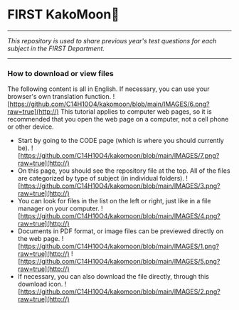 # FIRST KakoMoon🌙
---
*This repository is used to share previous year's test questions for each subject in the FIRST Department.*

---

### How to download or view files
The following content is all in English. If necessary, you can use your browser's own translation function.
![https://github.com/C14H10O4/kakomoon/blob/main/IMAGES/6.png?raw=true](http://)
This tutorial applies to computer web pages, so it is recommended that you open the web page on a computer, not a cell phone or other device.

* Start by going to the CODE page (which is where you should currently be).
![https://github.com/C14H10O4/kakomoon/blob/main/IMAGES/7.png?raw=true](http://)
* On this page, you should see the repository file at the top. All of the files are categorized by type of subject (in individual folders).
![https://github.com/C14H10O4/kakomoon/blob/main/IMAGES/3.png?raw=true](http://)
* You can look for files in the list on the left or right, just like in a file manager on your computer.
![https://github.com/C14H10O4/kakomoon/blob/main/IMAGES/4.png?raw=true](http://)
* Documents in PDF format, or image files can be previewed directly on the web page.
![https://github.com/C14H10O4/kakomoon/blob/main/IMAGES/1.png?raw=true](http://)
![https://github.com/C14H10O4/kakomoon/blob/main/IMAGES/5.png?raw=true](http://)
* If necessary, you can also download the file directly, through this download icon.
![https://github.com/C14H10O4/kakomoon/blob/main/IMAGES/2.png?raw=true](http://)
